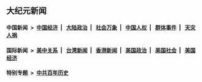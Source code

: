 ## 大纪元新闻

#### 中国新闻 &nbsp;>&nbsp; [中国经济](indexes/ncid283/README.md?09181645) &nbsp;| &nbsp; [大陆政治](indexes/ncid277/README.md?09181645) &nbsp;| &nbsp; [社会万象](indexes/ncid282/README.md?09181645) &nbsp;| &nbsp; [中国人权](indexes/ncid278/README.md?09181645) &nbsp;| &nbsp; [群体事件](indexes/ncid279/README.md?09181645) &nbsp;| &nbsp; [天灾人祸](indexes/ncid280/README.md?09181645)

#### 国际新闻 &nbsp;>&nbsp; [美中关系](indexes/nf1412576/README.md?09181645) &nbsp;| &nbsp; [台湾新闻](indexes/ncid1349361/README.md?09181645) &nbsp;| &nbsp; [香港新闻](indexes/ncid1349362/README.md?09181645) &nbsp;| &nbsp; [美国政治](indexes/ncid1078159/README.md?09181645) &nbsp;| &nbsp; [美国社会](indexes/ncid1078160/README.md?09181645) &nbsp;| &nbsp; [美国经济](indexes/ncid1078158/README.md?09181645)

#### 特别专题 &nbsp;>&nbsp; [中共百年历史](https://github.com/epoch-news/epoch-special/blob/master/README.md?09181645)  
